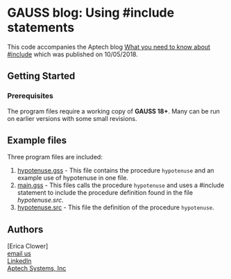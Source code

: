 # GAUSS blog: Using #include statements
This code accompanies the Aptech blog [What you need to know about #include](https://www.aptech.com/blog/what-you-need-to-know-about-include/) which was published on 10/05/2018.

## Getting Started
### Prerequisites
The program files require a working copy of **GAUSS 18+**. Many can be run on earlier versions with some small revisions.

## Example files
Three program files are included:
1. [hypotenuse.gss](hypotenuse) - This file contains the procedure `hypotenuse` and an example use of hypotenuse in one file.
2. [main.gss](main.gss) - This files calls the procedure `hypotenuse` and uses a #include statement to include the procedure definition found in the file *hypotenuse.src*.
3. [hypotenuse.src](hypotenuse.src) - This file the definition of the procedure `hypotenuse`.

## Authors
[Erica Clower]  
[email us](mailto:eclower@aptech.com)  
[LinkedIn](https://linkedin.com/in/ericaclower)  
[Aptech Systems, Inc](https://www.aptech.com/)
